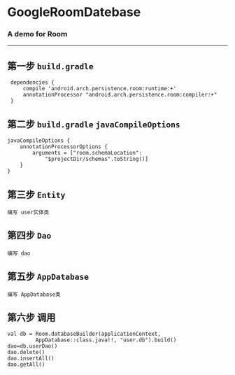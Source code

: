 # GoogleRoomDatebase
### A demo for Room
***
## 第一步  `build.gradle`
```
 dependencies {
     compile 'android.arch.persistence.room:runtime:+'
     annotationProcessor "android.arch.persistence.room:compiler:+"
 }
```
## 第二步 `build.gradle`  `javaCompileOptions`
```
javaCompileOptions {
    annotationProcessorOptions {
        arguments = ["room.schemaLocation":
            "$projectDir/schemas".toString()]
    }
}
```
## 第三步 `Entity`

  `编写 user实体类`
  
## 第四步 `Dao`

  `编写 dao`
  
## 第五步 `AppDatabase`

  `编写 AppDatabase类`
  
## 第六步 调用

```
val db = Room.databaseBuilder(applicationContext,
         AppDatabase::class.java!!, "user.db").build()
dao=db.userDao()
dao.delete()
dao.insertAll()
dao.getAll()
```
